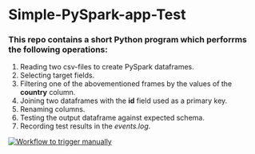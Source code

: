 # Simple-PySpark-app-Test
### This repo contains a short Python program which perforrms the following operations:

  1. Reading two csv-files to create PySpark dataframes.
  2. Selecting target fields.
  3. Filtering one of the abovementioned frames by the values of the **country** column.
  4. Joining two dataframes with the **id** field used as a primary key.
  5. Renaming columns.
  6. Testing the output dataframe against expected schema.
  7. Recording test results in the *events.log*.

[![Workflow to trigger manually](https://github.com/CyberIgor/Simple-PySpark-app-Test/actions/workflows/pyspark-app-manual-trigger.yml/badge.svg)](https://github.com/CyberIgor/Simple-PySpark-app-Test/actions/workflows/pyspark-app-manual-trigger.yml)
